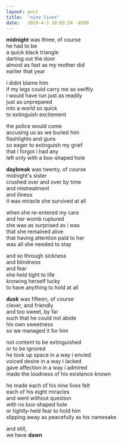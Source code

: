 ```yaml
---
layout: post
title:  "nine lives"
date:   2019-4-3 10:03:24 -0500
---
```


**midnight** was three, of course<br/>
he had to be<br/>
a quick black triangle<br/>
darting out the door<br/>
almost as fast as my mother did<br/>
earlier that year<br/>

i didnt blame him<br/>
if my legs could carry me as swiftly<br/>
i would have run just as readily<br/>
just as unprepared<br/>
into a world so quick<br/>
to extinguish excitement<br/>

the police would come<br/>
accusing us as we buried him<br/>
flashlights and guns<br/>
so eager to extinguish my grief<br/>
that i forgot i had any<br/>
left only with a box-shaped hole<br/>

**daybreak** was twenty, of course<br/>
midnight's sister<br/>
crushed over and over by time<br/>
and mistreatment<br/>
and illness<br/>
it was miracle she survived at all<br/>

when she re-entered my care<br/>
and her womb ruptured<br/>
she was as surprised as i was<br/>
that she remained alive<br/>
that having attention paid to her<br/>
was all she needed to stay<br/>

and so through sickness<br/>
and blindness<br/>
and fear<br/>
she held tight to life<br/>
knowing herself lucky<br/>
to have anything to hold at all<br/>

**dusk** was fifteen, of course<br/>
clever, and friendly<br/>
and too sweet, by far<br/>
such that he could not abide<br/>
his own sweetness<br/>
so we managed it for him<br/>

not content to be extinguished<br/>
or to be ignored<br/>
he took up space in a way i envied<br/>
voiced desire in a way i lacked<br/>
gave affection in a way i admired<br/>
made the loudness of his existence known<br/>

he made each of his nine lives felt<br/>
each of his eight miracles<br/>
and went without question<br/>
with no box-shaped hole<br/>
or tightly-held fear to hold him<br/>
slipping away as peacefully as his namesake<br/>

and still,<br/>
we have **dawn**<br/>
